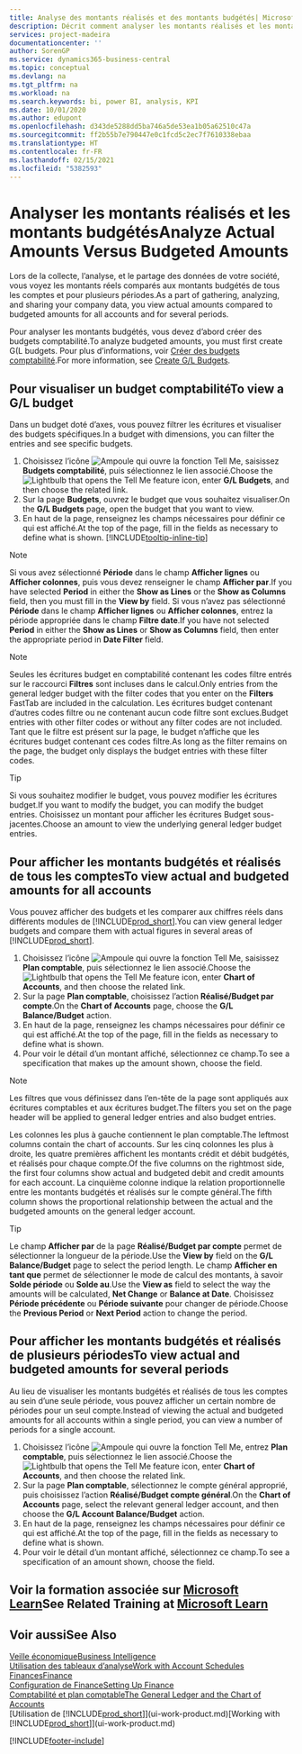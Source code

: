 ```yaml
---
title: Analyse des montants réalisés et des montants budgétés| Microsoft Docs
description: Décrit comment analyser les montants réalisés et les montants budgétés.
services: project-madeira
documentationcenter: ''
author: SorenGP
ms.service: dynamics365-business-central
ms.topic: conceptual
ms.devlang: na
ms.tgt_pltfrm: na
ms.workload: na
ms.search.keywords: bi, power BI, analysis, KPI
ms.date: 10/01/2020
ms.author: edupont
ms.openlocfilehash: d343de5288dd5ba746a5de53ea1b05a62510c47a
ms.sourcegitcommit: ff2b55b7e790447e0c1fcd5c2ec7f7610338ebaa
ms.translationtype: HT
ms.contentlocale: fr-FR
ms.lasthandoff: 02/15/2021
ms.locfileid: "5382593"
---
```

# <a name="analyze-actual-amounts-versus-budgeted-amounts"></a><span data-ttu-id="ac5bd-103">Analyser les montants réalisés et les montants budgétés</span><span class="sxs-lookup"><span data-stu-id="ac5bd-103">Analyze Actual Amounts Versus Budgeted Amounts</span></span>
<span data-ttu-id="ac5bd-104">Lors de la collecte, l’analyse, et le partage des données de votre société, vous voyez les montants réels comparés aux montants budgétés de tous les comptes et pour plusieurs périodes.</span><span class="sxs-lookup"><span data-stu-id="ac5bd-104">As a part of gathering, analyzing, and sharing your company data, you view actual amounts compared to budgeted amounts for all accounts and for several periods.</span></span>

<span data-ttu-id="ac5bd-105">Pour analyser les montants budgétés, vous devez d’abord créer des budgets comptabilité.</span><span class="sxs-lookup"><span data-stu-id="ac5bd-105">To analyze budgeted amounts, you must first create G(L budgets.</span></span> <span data-ttu-id="ac5bd-106">Pour plus d’informations, voir [Créer des budgets comptabilité](finance-how-create-budgets.md).</span><span class="sxs-lookup"><span data-stu-id="ac5bd-106">For more information, see [Create G/L Budgets](finance-how-create-budgets.md).</span></span>

## <a name="to-view-a-gl-budget"></a><span data-ttu-id="ac5bd-107">Pour visualiser un budget comptabilité</span><span class="sxs-lookup"><span data-stu-id="ac5bd-107">To view a G/L budget</span></span>
<span data-ttu-id="ac5bd-108">Dans un budget doté d’axes, vous pouvez filtrer les écritures et visualiser des budgets spécifiques.</span><span class="sxs-lookup"><span data-stu-id="ac5bd-108">In a budget with dimensions, you can filter the entries and see specific budgets.</span></span>

1. <span data-ttu-id="ac5bd-109">Choisissez l’icône ![Ampoule qui ouvre la fonction Tell Me](media/ui-search/search_small.png "Dites-moi ce que vous voulez faire"), saisissez **Budgets comptabilité**, puis sélectionnez le lien associé.</span><span class="sxs-lookup"><span data-stu-id="ac5bd-109">Choose the ![Lightbulb that opens the Tell Me feature](media/ui-search/search_small.png "Tell me what you want to do") icon, enter **G/L Budgets**, and then choose the related link.</span></span>
2. <span data-ttu-id="ac5bd-110">Sur la page **Budgets**, ouvrez le budget que vous souhaitez visualiser.</span><span class="sxs-lookup"><span data-stu-id="ac5bd-110">On the **G/L Budgets** page, open the budget that you want to view.</span></span>  
3. <span data-ttu-id="ac5bd-111">En haut de la page, renseignez les champs nécessaires pour définir ce qui est affiché.</span><span class="sxs-lookup"><span data-stu-id="ac5bd-111">At the top of the page, fill in the fields as necessary to define what is shown.</span></span> [!INCLUDE[tooltip-inline-tip](includes/tooltip-inline-tip_md.md)]

> [!NOTE]  
>   <span data-ttu-id="ac5bd-112">Si vous avez sélectionné **Période** dans le champ **Afficher lignes** ou **Afficher colonnes**, puis vous devez renseigner le champ **Afficher par**.</span><span class="sxs-lookup"><span data-stu-id="ac5bd-112">If you have selected **Period** in either the **Show as Lines** or the **Show as Columns** field, then you must fill in the **View by** field.</span></span> <span data-ttu-id="ac5bd-113">Si vous n’avez pas sélectionné **Période** dans le champ **Afficher lignes** ou **Afficher colonnes**, entrez la période appropriée dans le champ **Filtre date**.</span><span class="sxs-lookup"><span data-stu-id="ac5bd-113">If you have not selected **Period** in either the **Show as Lines** or **Show as Columns** field, then enter the appropriate period in **Date Filter** field.</span></span>  

> [!NOTE]  
>   <span data-ttu-id="ac5bd-114">Seules les écritures budget en comptabilité contenant les codes filtre entrés sur le raccourci **Filtres** sont incluses dans le calcul.</span><span class="sxs-lookup"><span data-stu-id="ac5bd-114">Only entries from the general ledger budget with the filter codes that you enter on the **Filters** FastTab are included in the calculation.</span></span> <span data-ttu-id="ac5bd-115">Les écritures budget contenant d’autres codes filtre ou ne contenant aucun code filtre sont exclues.</span><span class="sxs-lookup"><span data-stu-id="ac5bd-115">Budget entries with other filter codes or without any filter codes are not included.</span></span> <span data-ttu-id="ac5bd-116">Tant que le filtre est présent sur la page, le budget n’affiche que les écritures budget contenant ces codes filtre.</span><span class="sxs-lookup"><span data-stu-id="ac5bd-116">As long as the filter remains on the page, the budget only displays the budget entries with these filter codes.</span></span>  

> [!TIP]  
>   <span data-ttu-id="ac5bd-117">Si vous souhaitez modifier le budget, vous pouvez modifier les écritures budget.</span><span class="sxs-lookup"><span data-stu-id="ac5bd-117">If you want to modify the budget, you can modify the budget entries.</span></span> <span data-ttu-id="ac5bd-118">Choisissez un montant pour afficher les écritures Budget sous-jacentes.</span><span class="sxs-lookup"><span data-stu-id="ac5bd-118">Choose an amount to view the underlying general ledger budget entries.</span></span>

## <a name="to-view-actual-and-budgeted-amounts-for-all-accounts"></a><span data-ttu-id="ac5bd-119">Pour afficher les montants budgétés et réalisés de tous les comptes</span><span class="sxs-lookup"><span data-stu-id="ac5bd-119">To view actual and budgeted amounts for all accounts</span></span>  
<span data-ttu-id="ac5bd-120">Vous pouvez afficher des budgets et les comparer aux chiffres réels dans différents modules de [!INCLUDE[prod_short](includes/prod_short.md)].</span><span class="sxs-lookup"><span data-stu-id="ac5bd-120">You can view general ledger budgets and compare them with actual figures in several areas of [!INCLUDE[prod_short](includes/prod_short.md)].</span></span>

1. <span data-ttu-id="ac5bd-121">Choisissez l’icône ![Ampoule qui ouvre la fonction Tell Me](media/ui-search/search_small.png "Dites-moi ce que vous voulez faire"), saisissez **Plan comptable**, puis sélectionnez le lien associé.</span><span class="sxs-lookup"><span data-stu-id="ac5bd-121">Choose the ![Lightbulb that opens the Tell Me feature](media/ui-search/search_small.png "Tell me what you want to do") icon, enter **Chart of Accounts**, and then choose the related link.</span></span>  
2. <span data-ttu-id="ac5bd-122">Sur la page **Plan comptable**, choisissez l’action **Réalisé/Budget par compte**.</span><span class="sxs-lookup"><span data-stu-id="ac5bd-122">On the **Chart of Accounts** page, choose the **G/L Balance/Budget** action.</span></span>
3. <span data-ttu-id="ac5bd-123">En haut de la page, renseignez les champs nécessaires pour définir ce qui est affiché.</span><span class="sxs-lookup"><span data-stu-id="ac5bd-123">At the top of the page, fill in the fields as necessary to define what is shown.</span></span>  
4. <span data-ttu-id="ac5bd-124">Pour voir le détail d’un montant affiché, sélectionnez ce champ.</span><span class="sxs-lookup"><span data-stu-id="ac5bd-124">To see a specification that makes up the amount shown, choose the field.</span></span>  

> [!NOTE]  
>   <span data-ttu-id="ac5bd-125">Les filtres que vous définissez dans l’en-tête de la page sont appliqués aux écritures comptables et aux écritures budget.</span><span class="sxs-lookup"><span data-stu-id="ac5bd-125">The filters you set on the page header will be applied to general ledger entries and also budget entries.</span></span>

<span data-ttu-id="ac5bd-126">Les colonnes les plus à gauche contiennent le plan comptable.</span><span class="sxs-lookup"><span data-stu-id="ac5bd-126">The leftmost columns contain the chart of accounts.</span></span> <span data-ttu-id="ac5bd-127">Sur les cinq colonnes les plus à droite, les quatre premières affichent les montants crédit et débit budgétés, et réalisés pour chaque compte.</span><span class="sxs-lookup"><span data-stu-id="ac5bd-127">Of the five columns on the rightmost side, the first four columns show actual and budgeted debit and credit amounts for each account.</span></span> <span data-ttu-id="ac5bd-128">La cinquième colonne indique la relation proportionnelle entre les montants budgétés et réalisés sur le compte général.</span><span class="sxs-lookup"><span data-stu-id="ac5bd-128">The fifth column shows the proportional relationship between the actual and the budgeted amounts on the general ledger account.</span></span>  

> [!TIP]  
>   <span data-ttu-id="ac5bd-129">Le champ **Afficher par** de la page **Réalisé/Budget par compte** permet de sélectionner la longueur de la période.</span><span class="sxs-lookup"><span data-stu-id="ac5bd-129">Use the **View by** field on the **G/L Balance/Budget** page to select the period length.</span></span> <span data-ttu-id="ac5bd-130">Le champ **Afficher en tant que** permet de sélectionner le mode de calcul des montants, à savoir **Solde période** ou **Solde au**.</span><span class="sxs-lookup"><span data-stu-id="ac5bd-130">Use the **View as** field to select the way the amounts will be calculated, **Net Change** or **Balance at Date**.</span></span> <span data-ttu-id="ac5bd-131">Choisissez **Période précédente** ou **Période suivante** pour changer de période.</span><span class="sxs-lookup"><span data-stu-id="ac5bd-131">Choose the **Previous Period** or **Next Period** action to change the period.</span></span>  

## <a name="to-view-actual-and-budgeted-amounts-for-several-periods"></a><span data-ttu-id="ac5bd-132">Pour afficher les montants budgétés et réalisés de plusieurs périodes</span><span class="sxs-lookup"><span data-stu-id="ac5bd-132">To view actual and budgeted amounts for several periods</span></span>  
<span data-ttu-id="ac5bd-133">Au lieu de visualiser les montants budgétés et réalisés de tous les comptes au sein d’une seule période, vous pouvez afficher un certain nombre de périodes pour un seul compte.</span><span class="sxs-lookup"><span data-stu-id="ac5bd-133">Instead of viewing the actual and budgeted amounts for all accounts within a single period, you can view a number of periods for a single account.</span></span>  

1. <span data-ttu-id="ac5bd-134">Choisissez l’icône ![Ampoule qui ouvre la fonction Tell Me](media/ui-search/search_small.png "Dites-moi ce que vous voulez faire"), entrez **Plan comptable**, puis sélectionnez le lien associé.</span><span class="sxs-lookup"><span data-stu-id="ac5bd-134">Choose the ![Lightbulb that opens the Tell Me feature](media/ui-search/search_small.png "Tell me what you want to do") icon, enter **Chart of Accounts**, and then choose the related link.</span></span>  
2. <span data-ttu-id="ac5bd-135">Sur la page **Plan comptable**, sélectionnez le compte général approprié, puis choisissez l’action **Réalisé/Budget compte général**.</span><span class="sxs-lookup"><span data-stu-id="ac5bd-135">On the **Chart of Accounts** page, select the relevant general ledger account, and then choose the **G/L Account Balance/Budget** action.</span></span>  
3. <span data-ttu-id="ac5bd-136">En haut de la page, renseignez les champs nécessaires pour définir ce qui est affiché.</span><span class="sxs-lookup"><span data-stu-id="ac5bd-136">At the top of the page, fill in the fields as necessary to define what is shown.</span></span>   
4. <span data-ttu-id="ac5bd-137">Pour voir le détail d’un montant affiché, sélectionnez ce champ.</span><span class="sxs-lookup"><span data-stu-id="ac5bd-137">To see a specification of an amount shown, choose the field.</span></span>  

## <a name="see-related-training-at-microsoft-learn"></a><span data-ttu-id="ac5bd-138">Voir la formation associée sur [Microsoft Learn](/learn/modules/budgets-exchange-rates-dynamics-365-business-central/index)</span><span class="sxs-lookup"><span data-stu-id="ac5bd-138">See Related Training at [Microsoft Learn](/learn/modules/budgets-exchange-rates-dynamics-365-business-central/index)</span></span>

## <a name="see-also"></a><span data-ttu-id="ac5bd-139">Voir aussi</span><span class="sxs-lookup"><span data-stu-id="ac5bd-139">See Also</span></span>
[<span data-ttu-id="ac5bd-140">Veille économique</span><span class="sxs-lookup"><span data-stu-id="ac5bd-140">Business Intelligence</span></span>](bi.md)  
[<span data-ttu-id="ac5bd-141">Utilisation des tableaux d’analyse</span><span class="sxs-lookup"><span data-stu-id="ac5bd-141">Work with Account Schedules</span></span>](bi-how-work-account-schedule.md)  
[<span data-ttu-id="ac5bd-142">Finances</span><span class="sxs-lookup"><span data-stu-id="ac5bd-142">Finance</span></span>](finance.md)  
[<span data-ttu-id="ac5bd-143">Configuration de Finance</span><span class="sxs-lookup"><span data-stu-id="ac5bd-143">Setting Up Finance</span></span>](finance-setup-finance.md)  
[<span data-ttu-id="ac5bd-144">Comptabilité et plan comptable</span><span class="sxs-lookup"><span data-stu-id="ac5bd-144">The General Ledger and the Chart of Accounts</span></span>](finance-general-ledger.md)  
<span data-ttu-id="ac5bd-145">[Utilisation de [!INCLUDE[prod_short](includes/prod_short.md)]](ui-work-product.md)</span><span class="sxs-lookup"><span data-stu-id="ac5bd-145">[Working with [!INCLUDE[prod_short](includes/prod_short.md)]](ui-work-product.md)</span></span>  


[!INCLUDE[footer-include](includes/footer-banner.md)]